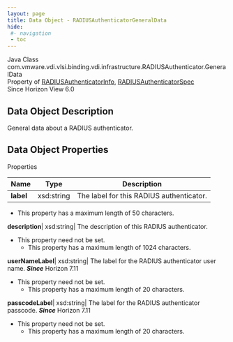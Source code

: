 ```yaml
---
layout: page
title: Data Object - RADIUSAuthenticatorGeneralData
hide:
 #- navigation
 - toc
---
```






Java Class
    com.vmware.vdi.vlsi.binding.vdi.infrastructure.RADIUSAuthenticator.GeneralData  
Property of
     [RADIUSAuthenticatorInfo](vdi.infrastructure.RADIUSAuthenticator.RADIUSAuthenticatorInfo.md#field_detail), [RADIUSAuthenticatorSpec](vdi.infrastructure.RADIUSAuthenticator.RADIUSAuthenticatorSpec.md#field_detail)  
Since 
    Horizon View 6.0

## Data Object Description 

General data about a RADIUS authenticator. 

## Data Object Properties

Properties

Name |  Type |  Description   
---|---|---  
**label**|  xsd:string|  The label for this RADIUS authenticator.   


  * This property has a maximum length of 50 characters. 

  
**description**|  xsd:string|  The description of this RADIUS authenticator.   


* This property need not be set.
  * This property has a maximum length of 1024 characters. 

  
**userNameLabel**|  xsd:string|  The label for the RADIUS authenticator user name.  **_Since_** Horizon 7.11  


* This property need not be set.
  * This property has a maximum length of 20 characters. 

  
**passcodeLabel**|  xsd:string|  The label for the RADIUS authenticator passcode.  **_Since_** Horizon 7.11  


* This property need not be set.
  * This property has a maximum length of 20 characters. 

  
  
  
 
  
  

